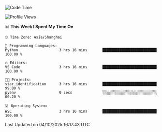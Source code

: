 <!--START_SECTION:waka-->
![Code Time](http://img.shields.io/badge/Code%20Time-3%2C132%20hrs%2034%20mins-blue)

![Profile Views](http://img.shields.io/badge/Profile%20Views-0-blue)

📊 **This Week I Spent My Time On** 

```text
🕑︎ Time Zone: Asia/Shanghai

💬 Programming Languages: 
Python                   3 hrs 16 mins       █████████████████████████   100.00 % 

🔥 Editors: 
VS Code                  3 hrs 16 mins       █████████████████████████   100.00 % 

🐱‍💻 Projects: 
star_identification      3 hrs 16 mins       █████████████████████████   99.80 % 
pyenv                    0 secs              ░░░░░░░░░░░░░░░░░░░░░░░░░   00.20 % 

💻 Operating System: 
WSL                      3 hrs 16 mins       █████████████████████████   100.00 % 
```


 Last Updated on 04/10/2025 16:17:43 UTC
<!--END_SECTION:waka-->